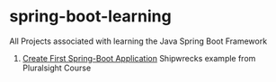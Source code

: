 # spring-boot-learning
All Projects associated with learning the Java Spring Boot Framework

1. [Create First Spring-Boot Application](pluralsight-first-spring-boot)
Shipwrecks example from Pluralsight Course

